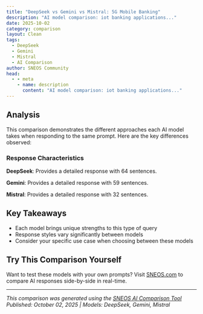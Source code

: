 ```yaml
---
title: "DeepSeek vs Gemini vs Mistral: 5G Mobile Banking"
description: "AI model comparison: iot banking applications..."
date: 2025-10-02
category: comparison
layout: Clean
tags:
  - DeepSeek
  - Gemini
  - Mistral
  - AI Comparison
author: SNEOS Community
head:
  - - meta
    - name: description
      content: "AI model comparison: iot banking applications..."
---
```


<ChatComparison
  title="DeepSeek vs Gemini vs Mistral: 5G Mobile Banking"
  prompt="iot banking applications"
  :responses='{
    "DeepSeek": "Of course. \u0022IoT Banking Applications\u0022 refers to the integration of Internet of Things (IoT) devices with banking and financial services. This creates a more connected, data-driven, and automated financial ecosystem that moves beyond traditional mobile and online banking.\n\nHere\u2019s a comprehensive breakdown of IoT banking applications, covering how it works, key applications, benefits, and significant challenges.\n\n### How It Works: The Basic Concept\n\nAt its core, IoT in banking involves three main steps:\n1.  **Data Collection:** IoT devices (sensors, wearables, smart appliances, vehicles, etc.) collect real-time data about their environment, status, and usage.\n2.  **Data Transmission \u0026 Analysis:** This data is sent securely over the internet to the bank\u0027s or a partner\u0027s cloud platform. Here, it is analyzed using AI and machine learning to derive insights.\n3.  **Action/Service Trigger:** Based on the analysis, an automated financial action is triggered. This could be a payment, an alert, an insurance claim, or a personalized offer.\n\n---\n\n### Key Applications and Use Cases\n\nIoT is transforming various facets of banking and finance:\n\n#### 1. Smart Payments \u0026 Transactions\n*   **Wearables:** Pay for groceries with a smartwatch or fitness band.\n*   **Connected Cars:** Your car automatically pays for fuel, tolls, parking, and even electric vehicle charging without you taking out your wallet. The transaction is billed directly to your bank account.\n*   **Smart Appliances:** A smart refrigerator can detect when you\u0027re low on milk and automatically order and pay for it from a partnered grocery store.\n\n#### 2. Personalized Customer Experience \u0026 Marketing\n*   **Contextual Offers:** A bank can partner with a retail store. When your smartphone\u0027s location data shows you\u0027re near the store, and your spending history indicates you shop there, the bank can push a personalized discount coupon to your banking app.\n*   **Wealth Management:** A smart home system detecting a major life event (like a child going to college) could trigger your bank\u0027s robo-advisor to suggest new investment or savings plans.\n\n#### 3. Enhanced Lending \u0026 Insurance (InsurTech)\n*   **Usage-Based Insurance (UBI):** A sensor in your car (telematics) monitors driving behavior (speed, braking, mileage). Safe drivers can receive lower insurance premiums.\n*   **Property Insurance:** Smart home sensors can detect water leaks or fire and immediately alert the homeowner and the insurer, potentially preventing major damage and streamlining the claims process.\n*   **Agricultural Loans:** Banks can use soil sensors and drone imagery to monitor the health of a farm. This data can be used to assess risk for agricultural loans and offer better rates to low-risk farmers.\n\n#### 4. Proactive Security \u0026 Fraud Prevention\n*   **Behavioral Biometrics:** The way you hold your phone, your typical typing speed, and your walking gait (captured by your phone\u0027s sensors) can create a unique behavioral profile. If a transaction is initiated with a device that doesn\u0027t match this profile (e.g., from a different location and with different usage patterns), the bank can flag it as suspicious.\n*   **Asset Tracking for Collateral:** For business loans where physical assets (like machinery or vehicles) are collateral, banks can use IoT sensors to track the location and condition of these assets in real-time, reducing risk.\n\n#### 5. Operational Efficiency for Banks\n*   **Smart ATMs:** IoT sensors in ATMs can monitor cash levels, predict when they need replenishment, and detect technical faults *before* they break down. This improves uptime and reduces maintenance costs.\n*   **Branch of the Future:** IoT can optimize the in-branch experience with smart lighting, beacons for personalized greetings, and queue management systems that notify staff when a VIP customer arrives.\n\n---\n\n### Benefits of IoT in Banking\n\n*   **For Customers:**\n    *   **Hyper-Personalization:** Services and offers tailored to individual behavior and context.\n    *   **Ultra-Convenience:** Frictionless, automated payments and transactions.\n    *   **Proactive Services:** Banks can anticipate needs and offer solutions before the customer even asks.\n    *   **Better Rates:** Potential for lower insurance premiums and loan interest based on verified, positive behavior.\n\n*   **For Banks:**\n    *   **New Revenue Streams:** Opportunities for premium services, data monetization (with consent), and partnerships.\n    *   **Enhanced Risk Management:** More accurate underwriting and fraud detection using real-world data.\n    *   **Improved Customer Loyalty:** A more integrated and valuable relationship with the customer.\n    *   **Operational Cost Reduction:** Predictive maintenance and automated processes save money.\n\n---\n\n### Major Challenges and Risks\n\nThe adoption of IoT in banking is not without significant hurdles:\n\n1.  **Security \u0026 Privacy:** This is the biggest concern. IoT devices are often vulnerable to hacking, creating new entry points for cyberattacks. The vast amount of personal data collected raises serious privacy questions.\n2.  **Data Overload \u0026 Integration:** Banks must build the infrastructure to ingest, store, and analyze massive streams of IoT data and integrate it with their existing core systems.\n3.  **Regulatory Compliance:** Navigating complex and evolving data protection regulations (like GDPR) is a major challenge, especially when data is collected from myriad devices.\n4.  **Standardization:** The lack of universal standards for IoT devices and communication protocols can lead to compatibility issues.\n5.  **Customer Trust:** Banks must be transparent about what data is collected, how it\u0027s used, and obtain explicit customer consent. A single data breach could shatter trust.\n\n### The Future Outlook\n\nIoT in banking is still in its early stages but is growing rapidly. The future will likely see:\n*   **Embedded Finance:** Financial services becoming seamlessly woven into the fabric of our daily lives through the devices we use.\n*   **AI-Driven Hyper-Automation:** More financial decisions and transactions will be fully automated based on IoT data and AI analysis.\n*   **Decentralized Identity:** Blockchain-based solutions may emerge to give users more control over their IoT-generated data.\n\nIn conclusion, IoT banking is about creating a **sensory nervous system for finance**, allowing banks to perceive the real world and react in real-time, moving from a reactive service model to a proactive, integrated partner in their customers\u0027 lives.",
    "Gemini": "IoT banking applications are revolutionizing the financial industry, offering enhanced security, personalized experiences, and streamlined operations. Here\u0027s a breakdown of key applications:\n\n**1. Enhanced Security \u0026 Fraud Prevention:**\n\n*   **Biometric Authentication:**\n    *   IoT devices like smartwatches and smartphones can be used for biometric authentication (fingerprint, voice recognition, facial recognition) to secure transactions and account access, replacing or supplementing passwords.  This is much more secure than traditional methods.\n    *   Continuous authentication can be achieved by monitoring biometric data while the user interacts with the banking app.\n*   **Real-time Fraud Detection:**\n    *   IoT sensors in devices (smartphones, wearables) can track user location, behavior, and spending patterns.  Unusual activity (e.g., a transaction from an unexpected location, large purchases outside normal spending habits) can trigger alerts and flag potential fraudulent transactions.\n    *   Predictive analytics, fueled by data from IoT devices, can identify patterns indicative of fraud before it occurs.\n*   **Secure ATMs:**\n    *   IoT cameras equipped with facial recognition can verify the user\u0027s identity at ATMs, preventing unauthorized access.\n    *   Sensors can detect tampering or skimming devices attached to ATMs, alerting authorities immediately.\n*   **Connected Cards:**\n    *   Smart credit/debit cards with integrated sensors and communication capabilities can provide an extra layer of security. For example, location-based authorization, where the card only works within a certain proximity to the user\u0027s phone.\n\n**2. Personalized Customer Experiences:**\n\n*   **Personalized Financial Advice:**\n    *   IoT devices can collect data on spending habits, fitness levels (affecting insurance premiums), and lifestyle patterns. This information can be used to provide personalized financial advice, budgeting recommendations, and investment strategies.\n    *   Integration with smart home devices (e.g., smart thermostats, smart appliances) can provide insights into energy consumption and help users optimize their spending.\n*   **Location-Based Services:**\n    *   Banks can use location data from smartphones to offer personalized services, such as notifying customers about nearby ATMs, relevant promotions at local businesses, or branch locations.\n*   **Proactive Customer Service:**\n    *   Predictive analytics based on IoT data can identify potential customer issues before they escalate. Banks can proactively reach out to customers with solutions, improving satisfaction and loyalty.\n*   **Smart Contracts and Automated Payments:**\n    *   IoT devices can trigger smart contracts based on pre-defined conditions. For example, a smart refrigerator can automatically order groceries when supplies are low, and a smart contract can automatically pay the grocery bill.  This creates frictionless payments.\n*   **Gamification and Financial Wellness:**\n    *   Integrate banking apps with fitness trackers and other wearables to gamify saving and budgeting. Reward users for reaching financial goals with points, badges, or even small financial incentives.\n\n**3. Streamlined Operations \u0026 Efficiency:**\n\n*   **Smart Branch Management:**\n    *   IoT sensors can monitor foot traffic in branches, optimizing staffing levels and resource allocation.\n    *   Smart kiosks and interactive displays can provide customers with self-service options, reducing wait times and improving efficiency.\n    *   Environmental sensors can monitor temperature, humidity, and air quality, optimizing energy consumption and creating a comfortable environment for customers and employees.\n*   **Remote Asset Monitoring:**\n    *   Banks can use IoT sensors to monitor the condition of physical assets, such as ATMs, security systems, and infrastructure. This allows for proactive maintenance and reduces the risk of downtime.\n*   **Supply Chain Finance:**\n    *   IoT sensors attached to goods in transit can provide real-time visibility into the supply chain, enabling banks to offer more efficient and transparent financing solutions to businesses.\n*   **Insurance Risk Assessment:**\n    *   Insurers can use IoT data from vehicles (telematics) or homes (smart home devices) to assess risks more accurately and offer personalized insurance premiums.  For example, safe driving habits can result in lower auto insurance rates.\n\n**4. Examples of IoT Banking Applications in Practice:**\n\n*   **Capital One\u0027s Alexa Skill:**  Allows customers to check balances and make payments using voice commands.\n*   **BBVA\u0027s Investment in Safe Things:** A company that secures connected devices, highlighting the bank\u0027s focus on IoT security.\n*   **Insurance Telematics Programs:**  Offered by many insurers, using driving data from smartphones or vehicle sensors to reward safe drivers with lower premiums.\n\n**Challenges \u0026 Considerations:**\n\n*   **Security Risks:**  IoT devices can be vulnerable to hacking and data breaches, compromising sensitive financial information. Strong security protocols and encryption are essential.\n*   **Privacy Concerns:**  Collecting and using data from IoT devices raises privacy concerns. Banks must be transparent about how they are using customer data and obtain informed consent.\n*   **Data Interoperability:**  Integrating data from various IoT devices and platforms can be challenging. Banks need to ensure interoperability and data standardization.\n*   **Scalability:**  Scaling IoT deployments to support a large customer base can be complex. Banks need to invest in robust infrastructure and scalable platforms.\n*   **Regulatory Compliance:**  Banks must comply with relevant regulations, such as GDPR and CCPA, when collecting and using data from IoT devices.\n\n**Future Trends:**\n\n*   **Edge Computing:**  Processing data closer to the source (i.e., on the IoT device itself) to reduce latency and improve real-time decision-making.\n*   **5G Connectivity:**  Enabling faster and more reliable communication between IoT devices and the cloud.\n*   **AI and Machine Learning:**  Enhancing fraud detection, personalization, and automation in IoT banking applications.\n*   **Blockchain Integration:**  Using blockchain technology to secure IoT data and enable secure and transparent transactions.\n\nIn conclusion, IoT banking applications have the potential to transform the financial industry by enhancing security, personalizing experiences, and streamlining operations.  However, banks must address the challenges and considerations associated with IoT deployments to realize the full benefits of this technology. The key is to implement IoT solutions that are secure, privacy-respecting, and aligned with customer needs.\n",
    "Mistral": "The Internet of Things (IoT) has the potential to revolutionize the banking industry by enhancing customer experiences, improving operational efficiency, and providing new revenue streams. Here are some key IoT banking applications:\n\n1. **Fraud Detection and Security**:\n   - **Real-Time Monitoring**: IoT devices can monitor transactions in real-time, detecting unusual patterns that may indicate fraudulent activity.\n   - **Biometric Security**: IoT-enabled biometric devices can enhance security by using fingerprints, facial recognition, or voice recognition for authentication.\n\n2. **Smart ATMs**:\n   - **Maintenance and Monitoring**: IoT sensors can monitor the health of ATMs, predicting maintenance needs and reducing downtime.\n   - **Enhanced Services**: Smart ATMs can offer additional services like bill payments, check deposits, and even video conferencing with bank representatives.\n\n3. **Customer Experience**:\n   - **Personalized Services**: IoT devices can collect data on customer behavior and preferences, allowing banks to offer personalized financial products and services.\n   - **Branch Automation**: IoT can automate routine tasks in bank branches, such as queue management and customer identification, improving efficiency and reducing wait times.\n\n4. **Asset Management**:\n   - **Tracking and Monitoring**: IoT can be used to track and monitor valuable assets, such as cash in transit, ensuring their security and timely delivery.\n   - **Inventory Management**: Banks can use IoT to manage inventory levels of cash, checks, and other supplies, ensuring they never run out.\n\n5. **Risk Management**:\n   - **Environmental Monitoring**: IoT sensors can monitor environmental conditions in bank branches and data centers, detecting issues like temperature fluctuations, humidity, or water leaks that could damage equipment or disrupt services.\n   - **Natural Disaster Response**: IoT can help banks prepare for and respond to natural disasters by providing real-time data on weather conditions and other environmental factors.\n\n6. **Insurance**:\n   - **Usage-Based Insurance**: IoT devices can monitor customer behavior, such as driving habits, allowing insurance companies to offer usage-based insurance policies.\n   - **Property Monitoring**: IoT can monitor properties for issues like water leaks, electrical faults, or unauthorized access, helping to prevent damage and reduce insurance claims.\n\n7. **Smart Payments**:\n   - **Wearable Devices**: IoT-enabled wearable devices can be used for contactless payments, making transactions more convenient and secure.\n   - **Connected Cars**: IoT can enable in-car payments, allowing drivers to pay for fuel, tolls, or parking without leaving their vehicle.\n\n8. **Data Analytics**:\n   - **Customer Insights**: IoT can provide banks with valuable data on customer behavior and preferences, helping them to develop new products and services.\n   - **Operational Efficiency**: IoT data can help banks identify opportunities to improve operational efficiency, such as by optimizing branch layouts or reducing energy consumption.\n\n9. **Voice-Activated Banking**:\n   - **Smart Speakers**: IoT-enabled smart speakers can allow customers to perform banking tasks, such as checking account balances or making payments, using voice commands.\n\n10. **Smart Branches**:\n    - **Energy Management**: IoT can help banks manage energy consumption in their branches, reducing costs and environmental impact.\n    - **Footfall Tracking**: IoT can monitor customer footfall in branches, helping banks to optimize staffing levels and improve customer service.\n\nTo implement these applications, banks need to invest in IoT infrastructure, data analytics capabilities, and cybersecurity measures to protect customer data. Additionally, they must ensure compliance with relevant regulations and standards, such as data protection laws."
  }'
  published-date="13:08"
/>

## Analysis

This comparison demonstrates the different approaches each AI model takes when responding to the same prompt. Here are the key differences observed:

### Response Characteristics

**DeepSeek**: Provides a detailed response with 64 sentences. 

**Gemini**: Provides a detailed response with 59 sentences. 

**Mistral**: Provides a detailed response with 32 sentences. 

## Key Takeaways

- Each model brings unique strengths to this type of query
- Response styles vary significantly between models
- Consider your specific use case when choosing between these models

## Try This Comparison Yourself

Want to test these models with your own prompts? Visit [SNEOS.com](https://sneos.com) to compare AI responses side-by-side in real-time.

---

*This comparison was generated using the [SNEOS AI Comparison Tool](https://sneos.com)*
*Published: October 02, 2025 | Models: DeepSeek, Gemini, Mistral*
